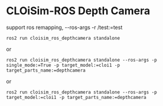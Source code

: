 # CLOiSim-ROS Depth Camera

support ros remapping, --ros-args -r /test:=test

```shell
ros2 run cloisim_ros_depthcamera standalone
```

or

```shell
ros2 run cloisim_ros_depthcamera standalone --ros-args -p single_mode:=True -p target_model:=cloi1 -p target_parts_name:=depthcamera
```

or

```shell
ros2 run cloisim_ros_depthcamera standalone --ros-args -p target_model:=cloi1 -p target_parts_name:=depthcamera
```

